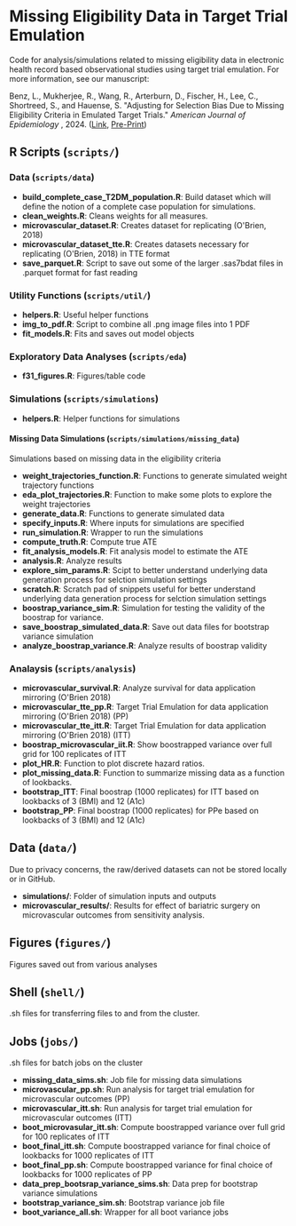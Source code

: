 # Missing Eligibility Data in Target Trial Emulation
Code for analysis/simulations related to missing eligibility data in electronic health record based observational studies using target trial emulation. For more information, see our manuscript:

Benz, L., Mukherjee, R., Wang, R., Arterburn, D., Fischer, H., Lee, C., Shortreed, S., and Hauense, S. "Adjusting for Selection Bias Due to Missing Eligibility Criteria in Emulated Target Trials." _American Journal of Epidemiology_ , 2024.  ([Link](https://academic.oup.com/aje/advance-article/doi/10.1093/aje/kwae471/7932839), [Pre-Print](https://arxiv.org/abs/2406.16830))



## R Scripts (`scripts/`)

### Data (`scripts/data`)

* __build_complete_case_T2DM_population.R__: Build dataset which will define the notion of a complete case population for simulations.
* __clean_weights.R__: Cleans weights for all measures. 
* __microvascular_dataset.R__: Creates dataset for replicating (O'Brien, 2018)
* __microvascular_dataset_tte.R__: Creates datasets necessary for replicating (O'Brien, 2018) in TTE format
* __save_parquet.R__: Script to save out some of the larger .sas7bdat files in .parquet format for fast reading

### Utility Functions (`scripts/util/`)

* __helpers.R__: Useful helper functions
* __img_to_pdf.R__: Script to combine all .png image files into 1 PDF
* __fit_models.R__: Fits and saves out model objects

### Exploratory Data Analyses (`scripts/eda`)
* __f31_figures.R__: Figures/table code

### Simulations (`scripts/simulations`)
* __helpers.R__: Helper functions for simulations

#### Missing Data Simulations (`scripts/simulations/missing_data`)
Simulations based on missing data in the eligibility criteria

* __weight_trajectories_function.R__: Functions to generate simulated weight trajectory functions
* __eda_plot_trajectories.R__: Function to make some plots to explore the weight trajectories
* __generate_data.R__: Functions to generate simulated data
* __specify_inputs.R__: Where inputs for simulations are specified
* __run_simulation.R__: Wrapper to run the simulations
* __compute_truth.R__: Compute true ATE
* __fit_analysis_models.R__: Fit analysis model to estimate the ATE
* __analysis.R__: Analyze results
* __explore_sim_params.R__: Scipt to better understand underlying data generation process for selction simulation settings
* __scratch.R__: Scratch pad of snippets useful for better understand underlying data generation process for selction simulation settings
* __boostrap_variance_sim.R__: Simulation for testing the validity of the boostrap for variance.
* __save_boostrap_simulated_data.R__: Save out data files for bootstrap variance simulation
* __analyze_boostrap_variance.R__: Analyze results of boostrap validity

### Analaysis (`scripts/analysis`)
* __microvascular_survival.R__: Analyze survival for data application mirroring (O'Brien 2018)
* __microvascular_tte_pp.R__: Target Trial Emulation for data application mirroring (O'Brien 2018) (PP)
* __microvascular_tte_itt.R__: Target Trial Emulation for data application mirroring (O'Brien 2018) (ITT)
* __boostrap_microvascular_iit.R__: Show boostrapped variance over full grid for 100 replicates of ITT
* __plot_HR.R__: Function to plot discrete hazard ratios.
* __plot_missing_data.R__: Function to summarize missing data as a function of lookbacks.
* __bootstrap_ITT__: Final boostrap (1000 replicates) for ITT based on lookbacks of 3 (BMI) and 12 (A1c)
* __bootstrap_PP__: Final boostrap (1000 replicates) for PPe based on lookbacks of 3 (BMI) and 12 (A1c)

## Data (`data/`)
Due to privacy concerns, the raw/derived datasets can not be stored locally or in GitHub. 

* __simulations/__: Folder of simulation inputs and outputs
* __microvascular_results/__: Results for effect of bariatric surgery on microvascular outcomes from sensitivity analysis.


## Figures (`figures/`)
Figures saved out from various analyses

## Shell (`shell/`)
.sh files for transferring files to and from the cluster.

## Jobs (`jobs/`)
.sh files for batch jobs on the cluster 

* __missing_data_sims.sh__: Job file for missing data simulations
* __microvascular_pp.sh__: Run analysis for target trial emulation for microvascular outcomes (PP)
* __microvascular_itt.sh__: Run analysis for target trial emulation for microvascular outcomes (ITT)
* __boot_microvasular_itt.sh__: Compute boostrapped variance over full grid for 100 replicates of ITT
* __boot_final_itt.sh__: Compute boostrapped variance for final choice of lookbacks for 1000 replicates of ITT
* __boot_final_pp.sh__: Compute boostrapped variance for final choice of lookbacks for 1000 replicates of PP
* __data_prep_bootsrap_variance_sims.sh__: Data prep for bootstrap variance simulations
* __bootstrap_variance_sim.sh__: Bootstrap variance job file
* __boot_variance_all.sh__: Wrapper for all boot variance jobs
